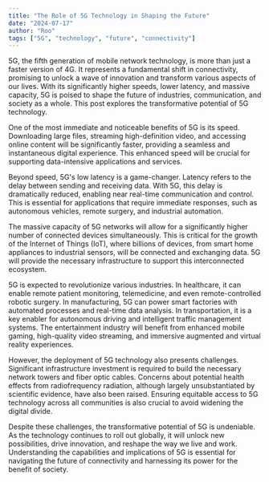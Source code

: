 ```yaml
---
title: "The Role of 5G Technology in Shaping the Future"
date: "2024-07-17"
author: "Roo"
tags: ["5G", "technology", "future", "connectivity"]
---
```

5G, the fifth generation of mobile network technology, is more than just a faster version of 4G. It represents a fundamental shift in connectivity, promising to unlock a wave of innovation and transform various aspects of our lives. With its significantly higher speeds, lower latency, and massive capacity, 5G is poised to shape the future of industries, communication, and society as a whole. This post explores the transformative potential of 5G technology.

One of the most immediate and noticeable benefits of 5G is its speed. Downloading large files, streaming high-definition video, and accessing online content will be significantly faster, providing a seamless and instantaneous digital experience. This enhanced speed will be crucial for supporting data-intensive applications and services.

Beyond speed, 5G's low latency is a game-changer. Latency refers to the delay between sending and receiving data. With 5G, this delay is dramatically reduced, enabling near real-time communication and control. This is essential for applications that require immediate responses, such as autonomous vehicles, remote surgery, and industrial automation.

The massive capacity of 5G networks will allow for a significantly higher number of connected devices simultaneously. This is critical for the growth of the Internet of Things (IoT), where billions of devices, from smart home appliances to industrial sensors, will be connected and exchanging data. 5G will provide the necessary infrastructure to support this interconnected ecosystem.

5G is expected to revolutionize various industries. In healthcare, it can enable remote patient monitoring, telemedicine, and even remote-controlled robotic surgery. In manufacturing, 5G can power smart factories with automated processes and real-time data analysis. In transportation, it is a key enabler for autonomous driving and intelligent traffic management systems. The entertainment industry will benefit from enhanced mobile gaming, high-quality video streaming, and immersive augmented and virtual reality experiences.

However, the deployment of 5G technology also presents challenges. Significant infrastructure investment is required to build the necessary network towers and fiber optic cables. Concerns about potential health effects from radiofrequency radiation, although largely unsubstantiated by scientific evidence, have also been raised. Ensuring equitable access to 5G technology across all communities is also crucial to avoid widening the digital divide.

Despite these challenges, the transformative potential of 5G is undeniable. As the technology continues to roll out globally, it will unlock new possibilities, drive innovation, and reshape the way we live and work. Understanding the capabilities and implications of 5G is essential for navigating the future of connectivity and harnessing its power for the benefit of society.
